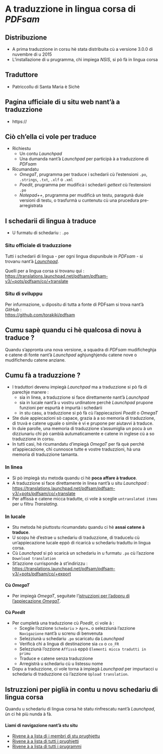 # A traduzzione in lingua corsa di _PDFsam_

## Distribuzione
- A prima traduzzione in corsu hè stata distribuita cù a versione 3.0.0 di nuvembre di u 2015
- L’installazione di u prugramma, chì impiega _NSIS_, si pò fà in lingua corsa

## Traduttore
- Patriccollu di Santa Maria è Sichè

## Pagina ufficiale di u situ web nant’à a traduzzione
- https://

## Ciò ch’ella ci vole per traduce
- Richiestu
  - Un contu _Launchpad_
  - Una dumanda nant’à _Launchpad_ per participà à a traduzzione di _PDFsam_
- Ricumandatu
  - _OmegaT_, prugramma per traduce i schedarii cù l’estensioni `.po`, `.strings`, `.txt`, `.xlf` o `.xml`
  - _Poedit_, prugramma per mudificà i schedarii _gettext_ cù l’estensioni `.po`
  - _Notepad++_, prugramma per mudificà un testu, paragunà duie versioni di testu, o trasfurmà u cuntenutu cù una prucedura pre-arregistrata

## I schedarii di lingua à traduce

- U furmatu di schedariu : `.po`

### Situ officiale di traduzzione

Tutti i schedarii di lingua - per ogni lingua dispunibule in _PDFsam_ - si trovanu nant’à [_Launchpad_](https://translations.launchpad.net/pdfsam/pdfsam-v3).

Quelli per a lingua corsa si trovanu quì : https://translations.launchpad.net/pdfsam/pdfsam-v3/+pots/pdfsam/co/+translate

### Situ di sviluppu

Per infurmazione, u dipositu di tutta a fonte di PDFsam si trova nant’à _GitHub_ :  
   https://github.com/torakiki/pdfsam

## Cumu sapè quandu ci hè qualcosa di novu à traduce ?

Quandu s’appronta una nova versione, a squadra di _PDFsam_ mudificheghja e catene di fonte nant’à _Launchpad_ aghjunghjendu catene nove o mudifichendu catene anziane.  

## Cumu fà a traduzzione ?

- I traduttori devenu impiegà _Launchpad_ ma a traduzzione si pò fà di parechje manere :
  - sia in linea, a traduzzione si face direttamente nant’à _Launchpad_
  - sia in lucale nant’à u vostru urdinatore perchè _Launchpad_ prupone funzioni per espurtà è impurtà i schedarii
  - in stu casu, a traduzzione si pò fà cù l’appiecazioni _Poedit_ o _OmegaT_
- Ste duie appiecazioni sò capace, grazia à a so memoria di traduzzione, di truvà e catene uguale o simile è vi e prupone per aiutavvi à traduce.
- In duie parolle, una memoria di traduzzione s’assumiglia un pocu à un dizziunariu chì pò cambià autumaticamente e catene in inglese cù a so traduzzione in corsu.
- In tutti casi, hè ricumandatu d’impiegà _OmegaT_ per fà què perchè st’appiecazione, chì cunnosce tutte e vostre traduzzioni, hà una memoria di traduzzione tamanta.

### In linea
- Si pò impiegà stu metoda quandu ci hè __poca affare à traduce__.
- A traduzzione si face direttamente in linea nant’à u situ _Launchpad_ :  
  https://translations.launchpad.net/pdfsam/pdfsam-v3/+pots/pdfsam/co/+translate
- Per affissà e catene micca tradutte, ci vole à sceglie `untranslated items` per u filtru _Translating_.

### In lucale
- Stu metoda hè piuttostu ricumandatu quandu ci hè __assai catene à traduce__.
- U scopu hè d’estrae u schedariu di traduzzione, di traducelu cù un’appiecazione lucale eppò di ricaricà u schedariu traduttu in lingua corsa.
- Cù _Launchpad_ si pò scaricà un schedariu in u furmatu `.po` cù l’azzione `Download translation`
- St’azzione currisponde à st’indirizzu :  
  https://translations.launchpad.net/pdfsam/pdfsam-v3/+pots/pdfsam/co/+export
#### Cù _OmegaT_
  - Per impiegà _OmegaT_, seguitate l’[istruzzioni per l’adopru di l’appiecazione _OmegaT_](OmegaT.md).
#### Cù _Poedit_
  - Per cumpletà una traduzzione cù _Poedit_, ci vole à :
    - Sceglie l’ozzione `Schedariu` > `Apre…` o selezziunà l’azzione `Navigazione` nant’à u screnu di benvenuta
    - Selezziunà u schedariu `.po` scaricatu da _Launchpad_
    - Verificà chì a lingua di destinazione sia `co` o `co_FR`
    - Selezziunà l’ozzione `Affissà` eppò `Elementi micca tradutti in primu`
    - Traduce e catene senza traduzzione
    - Arregistrà u schedariu cù u listessu nome
- Dopu a traduzzione, ci vole torna à impiegà _Launchpad_ per impurtacci u schedariu di traduzzione cù l’azzione `Upload translation`.

## Istruzzioni per piglià in contu u novu schedariu di lingua corsa

Quandu u schedariu di lingua corsa hè statu rinfrescatu nant’à _Launchpad_, ùn ci hè più nunda à fà.

#### Liami di navigazione nant’à stu situ
- [Rivene à a lista di i membri di stu prughjettu](./)
- [Rivene à a lista di tutti i prughjetti](../)
- [Rivene à a lista di tutti i prugrammi](../../../../#readme)
